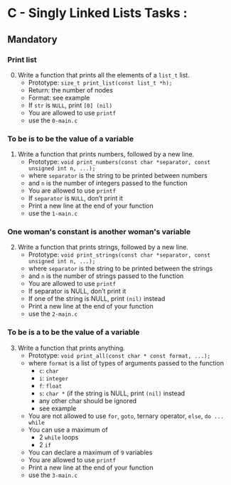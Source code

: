 # C - Singly Linked Lists Tasks :

 
 
 

## Mandatory





### Print list

0. Write a function that prints all the elements of a `list_t` list.
    - Prototype: `size_t print_list(const list_t *h);`
    - Return: the number of nodes
    - Format: see example
    - If `str` is `NULL`, print `[0] (nil)`
    - You are allowed to use `printf`
    - use the `0-main.c`


### To be is to be the value of a variable

1. Write a function that prints numbers, followed by a new line.
    - Prototype: `void print_numbers(const char *separator, const unsigned int n, ...);`
    - where `separator` is the string to be printed between numbers
    - and `n` is the number of integers passed to the function
    - You are allowed to use `printf`
    - If `separator` is `NULL`, don’t print it
    - Print a new line at the end of your function
    - use the `1-main.c`


### One woman's constant is another woman's variable

2. Write a function that prints strings, followed by a new line.
    - Prototype: `void print_strings(const char *separator, const unsigned int n, ...);`
    - where `separator` is the string to be printed between the strings
    - and `n` is the number of strings passed to the function
    - You are allowed to use `printf`
    - If separator is NULL, don’t print it
    - If one of the string is NULL, print `(nil)` instead
    - Print a new line at the end of your function
    - use the `2-main.c`


### To be is a to be the value of a variable

3. Write a function that prints anything.
    - Prototype: `void print_all(const char * const format, ...);`
    - where `format` is a list of types of arguments passed to the function
        * `c`: `char`
        * `i`: `integer`
        * `f`: `float`
        * `s`: `char *` (if the string is NULL, print `(nil)` instead
        * any other char should be ignored
        * see example
    - You are not allowed to use `for`, `goto`, ternary operator, `else`, `do ... while`
    - You can use a maximum of
        * 2 `while` loops
        * 2 `if`
    - You can declare a maximum of `9` variables
    - You are allowed to use `printf`
    - Print a new line at the end of your function
    - use the `3-main.c`